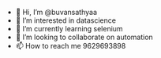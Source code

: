 - 👋 Hi, I’m @buvansathyaa
- 👀 I’m interested in datascience
- 🌱 I’m currently learning selenium
- 💞️ I’m looking to collaborate on automation
- 📫 How to reach me 9629693898

<!---
buvansathyaa/buvansathyaa is a ✨ special ✨ repository because its `README.md` (this file) appears on your GitHub profile.
You can click the Preview link to take a look at your changes.
--->
